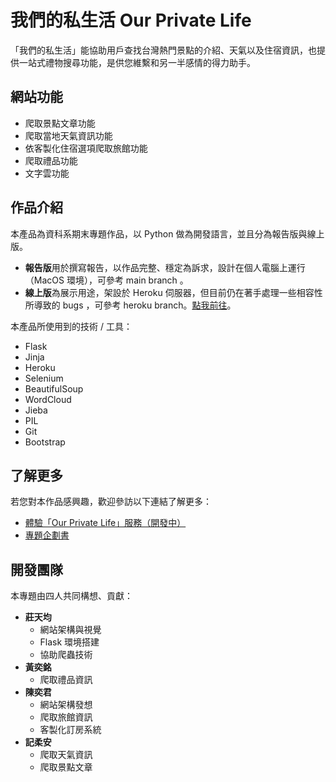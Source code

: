 # 我們的私生活 Our Private Life

「我們的私生活」能協助用戶查找台灣熱門景點的介紹、天氣以及住宿資訊，也提供一站式禮物搜尋功能，是供您維繫和另一半感情的得力助手。

## 網站功能

- 爬取景點文章功能
- 爬取當地天氣資訊功能
- 依客製化住宿選項爬取旅館功能
- 爬取禮品功能
- 文字雲功能

## 作品介紹

本產品為資科系期末專題作品，以 Python 做為開發語言，並且分為報告版與線上版。

- **報告版**用於撰寫報告，以作品完整、穩定為訴求，設計在個人電腦上運行（MacOS 環境），可參考 main branch 。
- **線上版**為展示用途，架設於 Heroku 伺服器，但目前仍在著手處理一些相容性所導致的 bugs ，可參考 heroku branch。[點我前往](https://our-private-life.herokuapp.com/)。

本產品所使用到的技術 / 工具：

- Flask
- Jinja
- Heroku
- Selenium
- BeautifulSoup
- WordCloud
- Jieba
- PIL
- Git
- Bootstrap

## 了解更多

若您對本作品感興趣，歡迎參訪以下連結了解更多：

- [體驗「Our Private Life」服務（開發中）](https://our-private-life.herokuapp.com/)
- [專題企劃書](https://docs.google.com/presentation/d/1HptT1haEJenpeMkw4398x-KB4QccmFVXwzZtzAsQVGs/edit?usp=sharing)

## 開發團隊

本專題由四人共同構想、貢獻：

- **莊天均**
    - 網站架構與視覺
    - Flask 環境搭建
    - 協助爬蟲技術
- **黃奕銘**
    - 爬取禮品資訊
- **陳奕君**
    - 網站架構發想
    - 爬取旅館資訊
    - 客製化訂房系統
- **記柔安**
    - 爬取天氣資訊
    - 爬取景點文章
